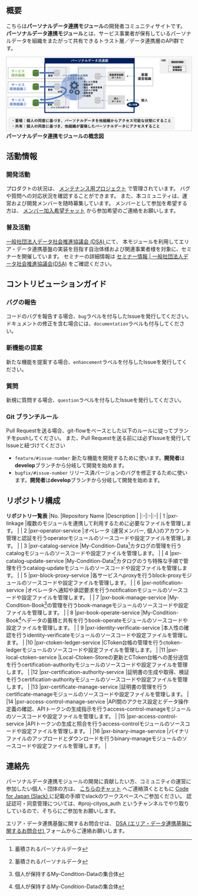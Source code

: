 ## 概要
こちらは**パーソナルデータ連携モジュール**の開発者コミュニティサイトです。
**パーソナルデータ連携モジュール**とは、サービス事業者が保有しているパーソナルデータを組織をまたがって共有できるトラスト層／データ連携層のAPI群です。

<!--
マークダウンファイルからプレビュー表示する場合：concept-image](image/concept-image.PNG)
GitHubのOverviewから表示する場合：![concept-image](profile/image//concept-image.PNG)
-->
![concept-image](profile/image/concept-image.PNG)
**パーソナルデータ連携モジュールの概念図**

## 活動情報
### 開発活動
プロダクトの状況は、
[メンテナンス用プロジェクト](https://github.com/orgs/Personal-Data-Linkage-Module/projects/1)
で管理されています。
バグや質問への対応状況を確認することができます。
また、本コミュニティは、運営および開発メンバーを随時募集しています。
メンバーとして参加を希望する方は、
[メンバー加入希望チャット](https://github.com/orgs/Personal-Data-Linkage-Module/discussions/new?category=%E3%83%A1%E3%83%B3%E3%83%90%E3%83%BC%E5%8A%A0%E5%85%A5%E5%B8%8C%E6%9C%9B)
から参加希望のご連絡をお願いします。


### 普及活動
[一般社団法人データ社会推進協議会 (DSA) ](https://data-society-alliance.org)
にて、
本モジュールを利用してエリア・データ連携基盤の実装を目指す自治体様および関連事業者様を対象に、セミナーを開催しています。
セミナーの詳細情報は
[セミナー情報 | 一般社団法人データ社会推進協議会(DSA)](https://data-society-alliance.org/data-ex/area-data/seminar)
をご確認ください。

## コントリビューションガイド
### バグの報告
コードのバグを報告する場合、`bug`ラベルを付与したIssueを発行してください。ドキュメントの修正を含む場合には、`documentation`ラベルも付与してください。

### 新機能の提案
新たな機能を提案する場合、`enhancement`ラベルを付与したIssueを発行してください。

### 質問
新規に質問する場合、`question`ラベルを付与したIssueを発行してください。

### Git ブランチルール
Pull Requestを送る場合、git-flowをベースとした以下のルールに従ってブランチをpushしてください。
また、Pull Requestを送る前には必ずIssueを発行してIssueと紐づけてください

* `feature/#issue-number` 新たな機能を開発するために使います。**開発者**は**develop**ブランチから分岐して開発を始めます。
* `bugfix/#issue-number` リリース済バージョンのバグを修正するために使います。**開発者**は**develop**ブランチから分岐して開発を始めます。

## リポジトリ構成

**リポジトリ一覧表**
|No. |Repository Name |Description |
|:-|:-|:-|
| 1 |pxr-linkage |複数のモジュールを連携して利用するために必要なファイルを管理します。 |
| 2 |pxr-operator-service |オペレータ (運営メンバー, 個人)のアカウント管理と認証を行うoperatorモジュールのソースコードや設定ファイルを管理します。 |
| 3 |pxr-catalog-service |My-Condition-Data[^1]カタログの管理を行うcatalogモジュールのソースコードや設定ファイルを管理します。 |
| 4 |pxr-catalog-update-service |My-Condition-Data[^1]カタログのうち特殊な手順で管理を行うcatalog-updateモジュールのソースコードや設定ファイルを管理します。 |
| 5 |pxr-block-proxy-service |各サービスへproxyを行うblock-proxyモジュールのソースコードや設定ファイルを管理します。 |
| 6 |pxr-notification-service |オペレータへ通知や承認要求を行うnotificationモジュールのソースコードや設定ファイルを管理します。 |
| 7 |pxr-book-manage-service |My-Condition-Book[^2]の管理を行うbook-manageモジュールのソースコードや設定ファイルを管理します。 |
| 8 |pxr-book-operate-service |My-Condition-Book[^2]へデータの蓄積と共有を行うbook-operateモジュールのソースコードや設定ファイルを管理します。 |
| 9 |pxr-identity-verificate-service |本人性の確認を行うidentity-verificateモジュールのソースコードや設定ファイルを管理します。 |
|10 |pxr-ctoken-ledger-service |CToken台帳の管理を行うctoken-ledgerモジュールのソースコードや設定ファイルを管理します。 |
|11 |pxr-local-ctoken-service |Local-Ctoken-Storeの更新とCToken台帳への差分送信を行うcertification-authorityモジュールのソースコードや設定ファイルを管理します。 |
|12 |pxr-certification-authority-service |証明書の生成や取得、検証を行うcertification-authorityモジュールのソースコードや設定ファイルを管理します。 |
|13 |pxr-certificate-manage-service |証明書の管理を行うcertificate-manageモジュールのソースコードや設定ファイルを管理します。 |
|14 |pxr-access-control-manage-service |API間のアクセス設定とデータ操作定義の確認、APIトークンの生成指示を行うaccess-control-manageモジュールのソースコードや設定ファイルを管理します。 |
|15 |pxr-access-control-service |APIトークンの生成と照合を行うaccess-controlモジュールのソースコードや設定ファイルを管理します。 |
|16 |pxr-binary-image-service |バイナリファイルのアップロードとダウンロードを行うbinary-manageモジュールのソースコードや設定ファイルを管理します。 |

[^1]: 蓄積されるパーソナルデータ
[^2]: 個人が保持するMy-Condition-Dataの集合体

## 連絡先
パーソナルデータ連携モジュールの開発に貢献したい方、コミュニティの運営に参加したい個人・団体の方は、
[こちらのチャット](https://github.com/orgs/Personal-Data-Linkage-Module/discussions/new?category=%E3%83%A1%E3%83%B3%E3%83%90%E3%83%BC%E5%8A%A0%E5%85%A5%E5%B8%8C%E6%9C%9B)
へご連絡頂くとともに
[Code for Japan (Slack) ](https://www.code4japan.org/activity/community)
に記載の手順でslackのワークスペースへご参加ください。
認証認可・同意管理については、#proj-cityos_auth というチャンネルでやり取りしているので、そちらにご参加をお願いします。

エリア・データ連携基盤に関するお問合せは、
[DSA (エリア・データ連携基盤に関するお問合せ) ](https://data-society-alliance.org/data-ex/area-data/contact/)
フォームからご連絡お願いします。

<!--

**Here are some ideas to get you started:**

🙋‍♀️ A short introduction - what is your organization all about?
🌈 Contribution guidelines - how can the community get involved?
👩‍💻 Useful resources - where can the community find your docs? Is there anything else the community should know?
🍿 Fun facts - what does your team eat for breakfast?
🧙 Remember, you can do mighty things with the power of [Markdown](https://docs.github.com/github/writing-on-github/getting-started-with-writing-and-formatting-on-github/basic-writing-and-formatting-syntax)
-->
